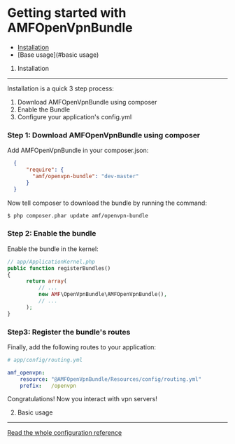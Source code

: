Getting started with AMFOpenVpnBundle
=======================================

* [Installation](#installation)
* [Base usage](#basic usage)



1) Installation
-------------------------------

Installation is a quick 3 step process:

1. Download AMFOpenVpnBundle using composer
2. Enable the Bundle
3. Configure your application's config.yml

### Step 1: Download AMFOpenVpnBundle using composer

Add AMFOpenVpnBundle in your composer.json:

```json
  {
      "require": {
        "amf/openvpn-bundle": "dev-master"
      }
  }
```

Now tell composer to download the bundle by running the command:

   ``` bash
   $ php composer.phar update amf/openvpn-bundle
   ```

### Step 2: Enable the bundle

Enable the bundle in the kernel:

  ```php
  // app/ApplicationKernel.php
  public function registerBundles()
  {
        return array(
            // ...
            new AMF\OpenVpnBundle\AMFOpenVpnBundle(),
            // ...
        );
  }
  ```
### Step3: Register the bundle's routes

Finally, add the following routes to your application:

``` yaml
# app/config/routing.yml

amf_openvpn:
    resource: "@AMFOpenVpnBundle/Resources/config/routing.yml"
    prefix:   /openvpn
```

Congratulations! Now you interact with vpn servers!


2) Basic usage
-------------------------------

[Read the whole configuration reference](01-config-reference.md)